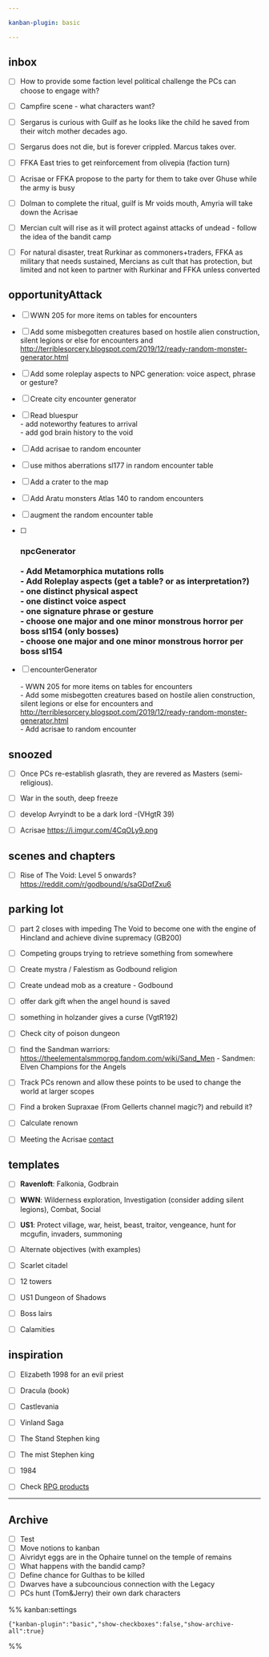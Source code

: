 ```yaml
---

kanban-plugin: basic

---
```


## inbox

- [ ] How to provide some faction level political challenge the PCs can choose to engage with?
- [ ] Campfire scene - what characters want?
- [ ] Sergarus is curious with Guilf as he looks like the child he saved from their witch mother decades ago.
- [ ] Sergarus does not die, but is forever crippled. Marcus takes over.
- [ ] FFKA East tries to get reinforcement from olivepia (faction turn)
- [ ] Acrisae or FFKA propose to the party for them to take over Ghuse while the army is busy
- [ ] Dolman to complete the ritual, guilf is Mr voids mouth, Amyria will take down the Acrisae
- [ ] Mercian cult will rise as it will protect against attacks of undead - follow the idea of the bandit camp
- [ ] For natural disaster, treat Rurkinar as commoners+traders, FFKA as military that needs sustained, Mercians as cult that has protection, but limited and not keen to partner with Rurkinar and FFKA unless converted


## opportunityAttack

- [ ] WWN 205 for more items on tables for encounters
- [ ] Add some misbegotten creatures based on hostile alien construction, silent legions or else for encounters and http://terriblesorcery.blogspot.com/2019/12/ready-random-monster-generator.html
- [ ] Add some roleplay aspects to NPC generation: voice aspect, phrase or gesture?
- [ ] Create city encounter generator
- [ ] Read bluespur<br>- add noteworthy features to arrival<br>- add god brain history to the void
- [ ] Add acrisae to random encounter
- [ ] use mithos aberrations sl177 in random encounter table
- [ ] Add a crater to the map
- [ ] Add Aratu monsters Atlas 140 to random encounters
- [ ] augment the random encounter table
- [ ] ### npcGenerator<br><br>- Add Metamorphica mutations rolls<br>- Add Roleplay aspects (get a table? or as interpretation?)<br>	- one distinct physical aspect<br>	- one distinct voice aspect<br>	- one signature phrase or gesture<br>- choose one major and one minor monstrous horror per boss sl154 (only bosses)<br>- choose one major and one minor monstrous horror per boss sl154
- [ ] encounterGenerator<br><br>- WWN 205 for more items on tables for encounters<br>- Add some misbegotten creatures based on hostile alien construction, silent legions or else for encounters and http://terriblesorcery.blogspot.com/2019/12/ready-random-monster-generator.html<br>- Add acrisae to random encounter


## snoozed

- [ ] Once PCs re-establish glasrath, they are revered as Masters (semi-religious).
- [ ] War in the south, deep freeze
- [ ] develop Avryindt to be a dark lord -(VHgtR 39)
- [ ] Acrisae https://i.imgur.com/4CqOLy9.png


## scenes and chapters

- [ ] Rise of The Void: Level 5 onwards? https://reddit.com/r/godbound/s/saGDqfZxu6


## parking lot

- [ ] part 2 closes with impeding The Void to become one with the engine of Hincland and achieve divine supremacy (GB200)
- [ ] Competing groups trying to retrieve something from somewhere
- [ ] Create mystra / Falestism as Godbound religion
- [ ] Create undead mob as a creature - Godbound
- [ ] offer dark gift when the angel hound is saved
- [ ] something in holzander gives a curse (VgtR192)
- [ ] Check city of poison dungeon
- [ ] find the Sandman warriors: https://theelementalsmmorpg.fandom.com/wiki/Sand_Men - Sandmen: Elven Champions for the Angels
- [ ] Track PCs renown and allow these points to be used to change the world at larger scopes
- [ ] Find a broken Supraxae (From Gellerts channel magic?) and rebuild it?
- [ ] Calculate renown
- [ ] Meeting the Acrisae [contact](../../bookReviews/contact.md)


## templates

- [ ] **Ravenloft**: Falkonia, Godbrain
- [ ] **WWN**: Wilderness exploration, Investigation (consider adding silent legions), Combat, Social
- [ ] **US1**: Protect village, war, heist, beast, traitor, vengeance, hunt for mcgufin, invaders, summoning
- [ ] Alternate objectives (with examples)
- [ ] Scarlet citadel
- [ ] 12 towers
- [ ] US1 Dungeon of Shadows
- [ ] Boss lairs
- [ ] Calamities


## inspiration

- [ ] Elizabeth 1998 for an evil priest
- [ ] Dracula (book)
- [ ] Castlevania
- [ ] Vinland Saga
- [ ] The Stand Stephen king
- [ ] The mist Stephen king
- [ ] 1984
- [ ] Check [RPG products](chrome://bookmarks/?id=747)


***

## Archive

- [ ] Test
- [ ] Move notions to kanban
- [ ] Aivridyt eggs are in the Ophaire tunnel on the temple of remains
- [ ] What happens with the bandid camp?
- [ ] Define chance for Gulthas to be killed
- [ ] Dwarves have a subcouncious connection with the Legacy
- [ ] PCs hunt (Tom&Jerry) their own dark characters

%% kanban:settings
```
{"kanban-plugin":"basic","show-checkboxes":false,"show-archive-all":true}
```
%%